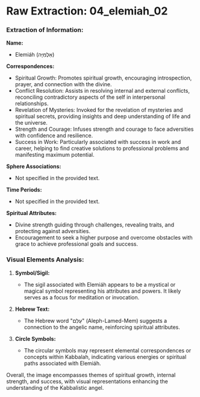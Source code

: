 # Raw Extraction: 04_elemiah_02

### Extraction of Information:

**Name:**
- Elemiáh (אֵלֶמִיָּה)

**Correspondences:**
- Spiritual Growth: Promotes spiritual growth, encouraging introspection, prayer, and connection with the divine.
- Conflict Resolution: Assists in resolving internal and external conflicts, reconciling contradictory aspects of the self in interpersonal relationships.
- Revelation of Mysteries: Invoked for the revelation of mysteries and spiritual secrets, providing insights and deep understanding of life and the universe.
- Strength and Courage: Infuses strength and courage to face adversities with confidence and resilience.
- Success in Work: Particularly associated with success in work and career, helping to find creative solutions to professional problems and manifesting maximum potential.

**Sphere Associations:**
- Not specified in the provided text.

**Time Periods:**
- Not specified in the provided text.

**Spiritual Attributes:**
- Divine strength guiding through challenges, revealing traits, and protecting against adversities.
- Encouragement to seek a higher purpose and overcome obstacles with grace to achieve professional goals and success.

### Visual Elements Analysis:

1. **Symbol/Sigil:**
   - The sigil associated with Elemiáh appears to be a mystical or magical symbol representing his attributes and powers. It likely serves as a focus for meditation or invocation.

2. **Hebrew Text:**
   - The Hebrew word "עֵלִם" (Aleph-Lamed-Mem) suggests a connection to the angelic name, reinforcing spiritual attributes.

3. **Circle Symbols:**
   - The circular symbols may represent elemental correspondences or concepts within Kabbalah, indicating various energies or spiritual paths associated with Elemiáh.

Overall, the image encompasses themes of spiritual growth, internal strength, and success, with visual representations enhancing the understanding of the Kabbalistic angel.